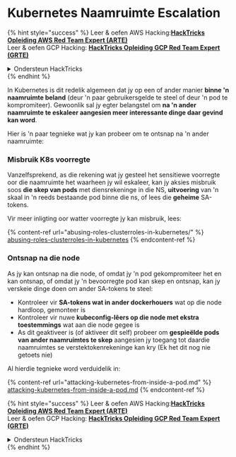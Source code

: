 # Kubernetes Naamruimte Escalation

{% hint style="success" %}
Leer & oefen AWS Hacking:<img src="/.gitbook/assets/image.png" alt="" data-size="line">[**HackTricks Opleiding AWS Red Team Expert (ARTE)**](https://training.hacktricks.xyz/courses/arte)<img src="/.gitbook/assets/image.png" alt="" data-size="line">\
Leer & oefen GCP Hacking: <img src="/.gitbook/assets/image (2).png" alt="" data-size="line">[**HackTricks Opleiding GCP Red Team Expert (GRTE)**<img src="/.gitbook/assets/image (2).png" alt="" data-size="line">](https://training.hacktricks.xyz/courses/grte)

<details>

<summary>Ondersteun HackTricks</summary>

* Controleer die [**inskrywingsplanne**](https://github.com/sponsors/carlospolop)!
* **Sluit aan by die** 💬 [**Discord-groep**](https://discord.gg/hRep4RUj7f) of die [**telegram-groep**](https://t.me/peass) of **volg** ons op **Twitter** 🐦 [**@hacktricks\_live**](https://twitter.com/hacktricks\_live)**.**
* **Deel hacking truuks deur PRs in te dien by die** [**HackTricks**](https://github.com/carlospolop/hacktricks) en [**HackTricks Cloud**](https://github.com/carlospolop/hacktricks-cloud) github-opslag.

</details>
{% endhint %}

In Kubernetes is dit redelik algemeen dat jy op een of ander manier **binne 'n naamruimte beland** (deur 'n paar gebruikersgelde te steel of deur 'n pod te kompromiteer). Gewoonlik sal jy egter belangstel om **na 'n ander naamruimte te eskaleer aangesien meer interessante dinge daar gevind kan word**.

Hier is 'n paar tegnieke wat jy kan probeer om te ontsnap na 'n ander naamruimte:

### Misbruik K8s voorregte

Vanzelfsprekend, as die rekening wat jy gesteel het sensitiewe voorregte oor die naamruimte het waarheen jy wil eskaleer, kan jy aksies misbruik soos **die skep van pods** met diensrekeninge in die NS, **uitvoering** van 'n skaal in 'n reeds bestaande pod binne die ns, of lees die **geheime** SA-tokens.

Vir meer inligting oor watter voorregte jy kan misbruik, lees:

{% content-ref url="abusing-roles-clusterroles-in-kubernetes/" %}
[abusing-roles-clusterroles-in-kubernetes](abusing-roles-clusterroles-in-kubernetes/)
{% endcontent-ref %}

### Ontsnap na die node

As jy kan ontsnap na die node, of omdat jy 'n pod gekompromiteer het en kan ontsnap, of omdat jy 'n bevoorregte pod kan skep en ontsnap, kan jy verskeie dinge doen om ander SA-tokens te steel:

* Kontroleer vir **SA-tokens wat in ander dockerhouers** wat op die node hardloop, gemonteer is
* Kontroleer vir nuwe **kubeconfig-lêers op die node met ekstra toestemmings** wat aan die node gegee is
* As dit geaktiveer is (of aktiveer dit self) probeer om **gespieëlde pods van ander naamruimtes te skep** aangesien jy toegang tot daardie naamruimtes se verstektokenrekeninge kan kry (Ek het dit nog nie getoets nie)

Al hierdie tegnieke word verduidelik in:

{% content-ref url="attacking-kubernetes-from-inside-a-pod.md" %}
[attacking-kubernetes-from-inside-a-pod.md](attacking-kubernetes-from-inside-a-pod.md)
{% endcontent-ref %}

{% hint style="success" %}
Leer & oefen AWS Hacking:<img src="/.gitbook/assets/image.png" alt="" data-size="line">[**HackTricks Opleiding AWS Red Team Expert (ARTE)**](https://training.hacktricks.xyz/courses/arte)<img src="/.gitbook/assets/image.png" alt="" data-size="line">\
Leer & oefen GCP Hacking: <img src="/.gitbook/assets/image (2).png" alt="" data-size="line">[**HackTricks Opleiding GCP Red Team Expert (GRTE)**<img src="/.gitbook/assets/image (2).png" alt="" data-size="line">](https://training.hacktricks.xyz/courses/grte)

<details>

<summary>Ondersteun HackTricks</summary>

* Controleer die [**inskrywingsplanne**](https://github.com/sponsors/carlospolop)!
* **Sluit aan by die** 💬 [**Discord-groep**](https://discord.gg/hRep4RUj7f) of die [**telegram-groep**](https://t.me/peass) of **volg** ons op **Twitter** 🐦 [**@hacktricks\_live**](https://twitter.com/hacktricks\_live)**.**
* **Deel hacking truuks deur PRs in te dien by die** [**HackTricks**](https://github.com/carlospolop/hacktricks) en [**HackTricks Cloud**](https://github.com/carlospolop/hacktricks-cloud) github-opslag.

</details>
{% endhint %}
